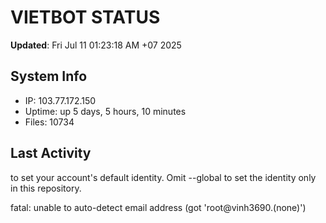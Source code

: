 # VIETBOT STATUS
**Updated**: Fri Jul 11 01:23:18 AM +07 2025

## System Info
- IP: 103.77.172.150
- Uptime: up 5 days, 5 hours, 10 minutes
- Files: 10734

## Last Activity

to set your account's default identity.
Omit --global to set the identity only in this repository.

fatal: unable to auto-detect email address (got 'root@vinh3690.(none)')

